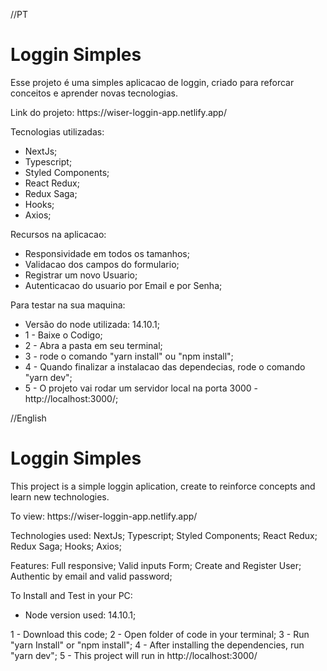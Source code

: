 //PT
<h1>Loggin Simples</h1>
<p >Esse projeto é uma simples aplicacao de loggin, criado para reforcar conceitos e aprender novas tecnologias. </p>
<span>Link do projeto: https://wiser-loggin-app.netlify.app/ </span>

Tecnologias utilizadas:
* NextJs;
* Typescript;
* Styled Components;
* React Redux;
* Redux Saga;
* Hooks;
* Axios;

Recursos na aplicacao:
* Responsividade em todos os tamanhos;
* Validacao dos campos do formulario;
* Registrar um novo Usuario;
* Autenticacao do usuario por Email e por Senha;

Para testar na sua maquina:
* Versão do node utilizada: 14.10.1;
* 1 - Baixe o Codigo;
* 2 - Abra a pasta em seu terminal;
* 3 - rode o comando "yarn install" ou "npm install";
* 4 - Quando finalizar a instalacao das dependecias, rode o comando "yarn dev";
* 5 - O projeto vai rodar um servidor local na porta 3000 - http://localhost:3000/;


//English
<h1>Loggin Simples</h1>
<p>This project is a simple loggin aplication, create to reinforce concepts and learn new technologies.</p>
<span> To view: https://wiser-loggin-app.netlify.app/ </span>

Technologies used: 
NextJs;
Typescript;
Styled Components;
React Redux;
Redux Saga;
Hooks;
Axios;

Features:
Full responsive;
Valid inputs Form;
Create and Register User;
Authentic by email and valid password;

To Install and Test in your PC: 
* Node version used: 14.10.1;

1 - Download this code;
2 - Open folder of code in your terminal;
3 - Run "yarn Install" or "npm install";
4 - After installing the dependencies, run "yarn dev";
5 - This project will run in http://localhost:3000/
